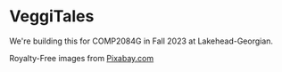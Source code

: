 <h1>VeggiTales</h1>
<p>We're building this for COMP2084G in Fall 2023 at Lakehead-Georgian.</p>
<p>Royalty-Free images from <a href="https://pixabay.com">Pixabay.com</a></p>